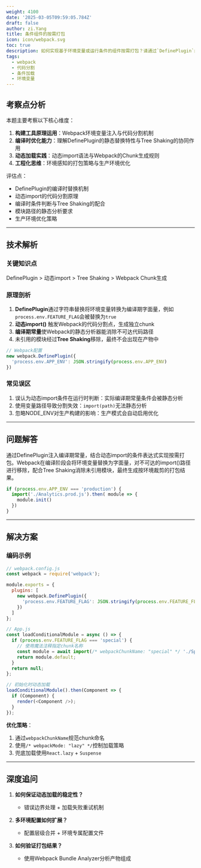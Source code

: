 ```yaml
---
weight: 4100
date: '2025-03-05T09:59:05.784Z'
draft: false
author: zi.Yang
title: 条件组件的按需打包
icon: icon/webpack.svg
toc: true
description: 如何实现基于环境变量或运行条件的组件按需打包？请通过`DefinePlugin`结合动态`import()`语法说明代码分割和条件加载的实现方案。
tags:
  - webpack
  - 代码分割
  - 条件加载
  - 环境变量
---
```


## 考察点分析

本题主要考察以下核心维度：

1. **构建工具原理运用**：Webpack环境变量注入与代码分割机制
2. **编译时优化能力**：理解DefinePlugin的静态替换特性与Tree Shaking的协同作用
3. **动态加载实践**：动态import语法与Webpack的Chunk生成规则
4. **工程化思维**：环境感知的打包策略与生产环境优化

评估点：

- DefinePlugin的编译时替换机制
- 动态import的代码分割原理
- 编译时条件判断与Tree Shaking的配合
- 模块路径的静态分析要求
- 生产环境优化策略

---

## 技术解析

### 关键知识点

DefinePlugin > 动态import > Tree Shaking > Webpack Chunk生成

### 原理剖析

1. **DefinePlugin**通过字符串替换将环境变量转换为编译期字面量，例如`process.env.FEATURE_FLAG`会被替换为`true`
2. **动态import()** 触发Webpack的代码分割点，生成独立chunk
3. **编译期常量**使Webpack的静态分析器能消除不可达代码路径
4. 未引用的模块经过**Tree Shaking**移除，最终不会出现在产物中

```javascript
// Webpack配置
new webpack.DefinePlugin({
  'process.env.APP_ENV': JSON.stringify(process.env.APP_ENV)
})
```

### 常见误区

1. 误认为动态import条件在运行时判断：实际编译期常量条件会被静态分析
2. 使用变量路径导致分割失效：`import(path)`无法静态分析
3. 忽略NODE_ENV对生产构建的影响：生产模式会自动启用优化

---

## 问题解答

通过DefinePlugin注入编译期常量，结合动态import的条件表达式实现按需打包。Webpack在编译阶段会将环境变量替换为字面量，对不可达的import()路径进行移除，配合Tree Shaking消除未引用模块，最终生成按环境裁剪的打包结果。

```javascript
if (process.env.APP_ENV === 'production') {
  import('./Analytics.prod.js').then( module => {
    module.init()
  })
}
```

---

## 解决方案

### 编码示例

```javascript
// webpack.config.js
const webpack = require('webpack');

module.exports = {
  plugins: [
    new webpack.DefinePlugin({
      'process.env.FEATURE_FLAG': JSON.stringify(process.env.FEATURE_FLAG)
    })
  ]
};

// App.js
const loadConditionalModule = async () => {
  if (process.env.FEATURE_FLAG === 'special') {
    // 使用魔法注释指定chunk名称
    const module = await import(/* webpackChunkName: "special" */ './SpecialComponent');
    return module.default;
  }
  return null;
};

// 初始化时动态加载
loadConditionalModule().then(Component => {
  if (Component) {
    render(<Component />);
  }
});
```

**优化策略**：

1. 通过`webpackChunkName`规范chunk命名
2. 使用`/* webpackMode: "lazy" */`控制加载策略
3. 兜底加载使用`React.lazy` + `Suspense`

---

## 深度追问

1. **如何保证动态加载的稳定性？**
   - 错误边界处理 + 加载失败重试机制

2. **多环境配置如何扩展？**
   - 配置层级合并 + 环境专属配置文件

3. **如何验证打包结果？**
   - 使用Webpack Bundle Analyzer分析产物组成
